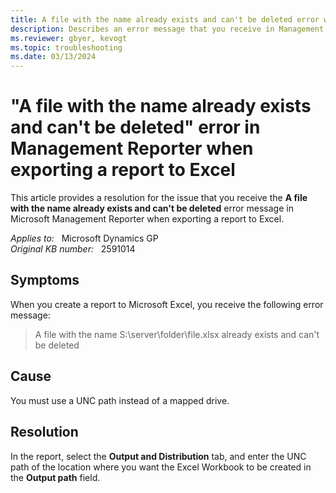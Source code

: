 ```yaml
---
title: A file with the name already exists and can't be deleted error when exporting report to Excel
description: Describes an error message that you receive in Management Reporter when you generate a report to Excel. Provides a resolution.
ms.reviewer: gbyer, kevogt
ms.topic: troubleshooting
ms.date: 03/13/2024
---
```

# "A file with the name already exists and can't be deleted" error in Management Reporter when exporting a report to Excel

This article provides a resolution for the issue that you receive the **A file with the name already exists and can't be deleted** error message in Microsoft Management Reporter when exporting a report to Excel.

_Applies to:_ &nbsp; Microsoft Dynamics GP  
_Original KB number:_ &nbsp; 2591014

## Symptoms

When you create a report to Microsoft Excel, you receive the following error message:

> A file with the name S:\server\folder\file.xlsx already exists and can't be deleted

## Cause

You must use a UNC path instead of a mapped drive.

## Resolution

In the report, select the **Output and Distribution** tab, and enter the UNC path of the location where you want the Excel Workbook to be created in the **Output path**  field.
